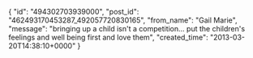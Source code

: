 {
   "id": "494302703939000",
   "post_id": "462493170453287_492057720830165",
   "from_name": "Gail Marie",
   "message": "bringing up a child isn't a competition... put the children's feelings and well being first and love them",
   "created_time": "2013-03-20T14:38:10+0000"
 }
